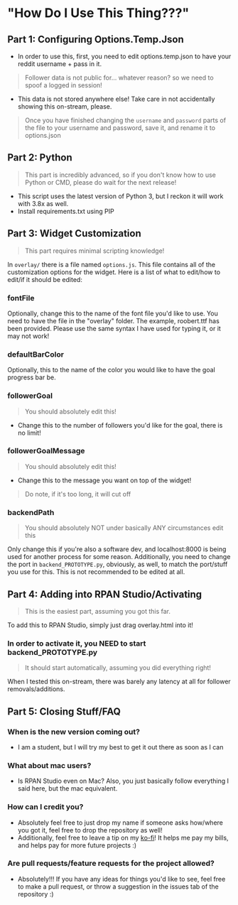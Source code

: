 # "How Do I Use This Thing???"

## Part 1: Configuring Options.Temp.Json
- In order to use this, first, you need to edit options.temp.json to have your reddit username + pass in it.
> Follower data is not public for... whatever reason? so we need to spoof a logged in session!
- This data is not stored anywhere else! Take care in not accidentally showing this on-stream, please.
> Once you have finished changing the `username` and `password` parts of the file to your username and password, save it, 
> and rename it to options.json

## Part 2: Python
> This part is incredibly advanced, so if you don't know how to use Python or CMD, please do wait for the next release!
- This script uses the latest version of Python 3, but I reckon it will work with 3.8x as well.
- Install requirements.txt using PIP

## Part 3: Widget Customization
> This part requires minimal scripting knowledge!

In `overlay/` there is a file named `options.js`. This file contains all of the customization options for the widget.
Here is a list of what to edit/how to edit/if it should be edited:

### fontFile
Optionally, change this to the name of the font file you'd like to use. You need to have the file in the "overlay" folder.
The example, roobert.ttf has been provided. Please use the same syntax I have used for typing it, or it may not work!

### defaultBarColor
Optionally, this to the name of the color you would like to have the goal progress bar be.

### followerGoal
> You should absolutely edit this!

- Change this to the number of followers you'd like for the goal, there is no limit!

### followerGoalMessage
> You should absolutely edit this!

- Change this to the message you want on top of the widget!

> Do note, if it's too long, it will cut off

### backendPath
> You should absolutely NOT under basically ANY circumstances edit this

Only change this if you're also a software dev, and localhost:8000 is being used for another process for some reason.
Additionally, you need to change the port in `backend_PROTOTYPE.py`, obviously, as well, to match the port/stuff you use for this.
This is not recommended to be edited at all.


## Part 4: Adding into RPAN Studio/Activating
> This is the easiest part, assuming you got this far.

To add this to RPAN Studio, simply just drag overlay.html into it!

### In order to activate it, you NEED to start backend_PROTOTYPE.py
> It should start automatically, assuming you did everything right!

When I tested this on-stream, there was barely any latency at all for follower removals/additions.


## Part 5: Closing Stuff/FAQ

### When is the new version coming out?
- I am a student, but I will try my best to get it out there as soon as I can

### What about mac users?
- Is RPAN Studio even on Mac? Also, you just basically follow everything I said here, but the mac equivalent.

### How can I credit you?
- Absolutely feel free to just drop my name if someone asks how/where you got it, feel free to drop the repository as well!
- Additionally, feel free to leave a tip on my [ko-fi](https://ko-fi.com/h3llo_wor1d)! It helps me pay my bills, and helps pay for more future projects :)

### Are pull requests/feature requests for the project allowed?
- Absolutely!!! If you have any ideas for things you'd like to see, feel free to make a pull request, or throw a suggestion in the issues tab of the repository :)